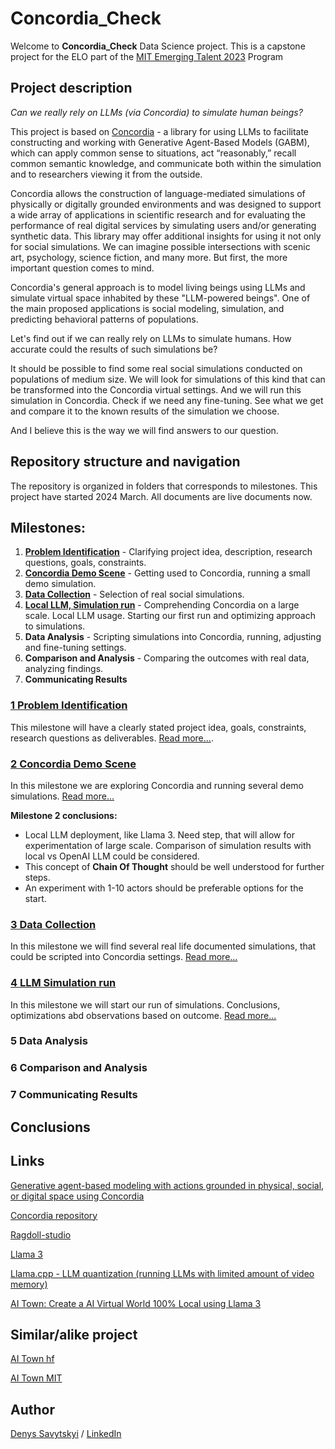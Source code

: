 # Concordia_Check

Welcome to **Concordia_Check** Data Science project. This is a capstone project for the ELO part of the [MIT Emerging Talent 2023](https://emergingtalent.mit.edu/) Program

## Project description

*Can we really rely on LLMs (via Concordia) to simulate human beings?*

This project is based on [Concordia](https://github.com/google-deepmind/concordia) - a library for using LLMs to facilitate constructing and working with Generative Agent-Based Models (GABM), which can apply common sense to situations, act “reasonably,” recall common semantic knowledge, and communicate both within the simulation and to researchers viewing it from the outside.

Concordia allows the construction of language-mediated simulations of physically or digitally grounded environments and was designed to support a wide array of applications in scientific research and for evaluating the performance of real digital services by simulating users and/or generating synthetic data. This library may offer additional insights for using it not only for social simulations. We can imagine possible intersections with scenic art, psychology, science fiction, and many more. But first, the more important question comes to mind.

Concordia's general approach is to model living beings using LLMs and simulate virtual space inhabited by these "LLM-powered beings". One of the main proposed applications is social modeling, simulation, and predicting behavioral patterns of populations.

Let's find out if we can really rely on LLMs to simulate humans. How accurate could the results of such simulations be?

It should be possible to find some real social simulations conducted on populations of medium size. We will look for simulations of this kind that can be transformed into the Concordia virtual settings. And we will run this simulation in Concordia. Check if we need any fine-tuning. See what we get and compare it to the known results of the simulation we choose.

And I believe this is the way we will find answers to our question.


## Repository structure and navigation

The repository is organized in folders that corresponds to milestones. 
This project have started 2024 March. All documents are live documents now. 


## Milestones:

1. [**Problem Identification**](1_problem_identification) - Clarifying project idea, description, research questions, goals, constraints.
2. [**Concordia Demo Scene**](2_concordia_demo_scene) - Getting used to Concordia, running a small demo simulation.
3. [**Data Collection**](3_data_collection) - Selection of real social simulations.
4. [**Local LLM, Simulation run**](4_llm_run) - Comprehending Concordia on a large scale. Local LLM usage. Starting our first run and optimizing approach to simulations.
5. **Data Analysis** - Scripting simulations into Concordia, running, adjusting and fine-tuning settings.
6. **Comparison and Analysis** - Comparing the outcomes with real data, analyzing findings.
7. **Communicating Results**


### [1 Problem Identification](1_problem_identification)

This milestone will have a clearly stated project idea, goals, constraints, research questions as deliverables.
[Read more...](1_problem_identification).

### [2 Concordia Demo Scene](2_concordia_demo_scene)

In this milestone we are exploring Concordia and running several demo simulations. [Read more...](2_concordia_demo_scene)

**Milestone 2 conclusions:**

- Local LLM deployment, like Llama 3. Need step, that will allow for experimentation of large scale. Comparison of simulation results with local vs OpenAI LLM could be considered. 
- This concept of **Chain Of Thought** should be well understood for further steps. 
- An experiment with 1-10 actors should be preferable options for the start.

### [3 Data Collection](3_data_collection)

In this milestone we will find several real life documented simulations, that could be scripted into Concordia settings. [Read more...](3_data_collection)

### [4 LLM Simulation run](4_llm_run)

In this milestone we will start our run of simulations. Conclusions, optimizations abd observations based on outcome. [Read more...](4_llm_run)

### 5 Data Analysis

### 6 Comparison and Analysis

### 7 Communicating Results

## Conclusions

## Links

[Generative agent-based modeling with actions grounded in physical, social, or digital space using Concordia](<resources/Generative agent-based modeling using Concordia.pdf>)

[Concordia repository](https://github.com/google-deepmind/concordia)

[Ragdoll-studio](https://ragdoll-studio.vercel.app/dolls#) 

[Llama 3](https://huggingface.co/meta-llama/Meta-Llama-3-8B)

[Llama.cpp - LLM quantization (running LLMs with limited amount of video memory)](https://github.com/ggerganov/llama.cpp)

[AI Town: Create a AI Virtual World 100% Local using Llama 3](https://www.youtube.com/watch?v=gjV4KIY5nqI)

## Similar/alike project

[AI Town hf](https://huggingface.co/spaces/radames/ai-town)

[AI Town MIT](https://github.com/a16z-infra/ai-town)


## Author

[Denys Savytskyi](https://github.com/tvsirius) / [LinkedIn](https://www.linkedin.com/in/denys-savytskyi-19b58777/)



